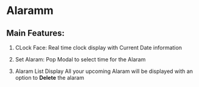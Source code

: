 # Alaramm

## Main Features:
1. CLock Face:
   Real time clock display with Current Date information
   
2. Set Alaram:
   Pop Modal to select time for the Alaram

3. Alaram List Display
   All your upcoming Alaram will be displayed with an option to **Delete** the alaram


   
   
